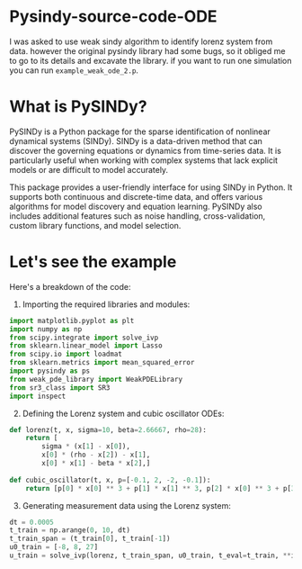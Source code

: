 # Pysindy-source-code-ODE

I was asked to use weak sindy algorithm to identify lorenz system from data. 
however the original pysindy library had some bugs, so it obliged me to go to its details and
excavate the library. if you want to run one simulation you can run `example_weak_ode_2.p`.

# What is PySINDy?

PySINDy is a Python package for the sparse identification of nonlinear dynamical systems (SINDy). SINDy is a data-driven method that can discover the governing equations or dynamics from time-series data. It is particularly useful when working with complex systems that lack explicit models or are difficult to model accurately.

This package provides a user-friendly interface for using SINDy in Python. It supports both continuous and discrete-time data, and offers various algorithms for model discovery and equation learning. PySINDy also includes additional features such as noise handling, cross-validation, custom library functions, and model selection.

# Let's see the example
 Here's a breakdown of the code:

1. Importing the required libraries and modules:
```python
import matplotlib.pyplot as plt
import numpy as np
from scipy.integrate import solve_ivp
from sklearn.linear_model import Lasso
from scipy.io import loadmat
from sklearn.metrics import mean_squared_error
import pysindy as ps
from weak_pde_library import WeakPDELibrary
from sr3_class import SR3
import inspect
```




2. Defining the Lorenz system and cubic oscillator ODEs:
```python
def lorenz(t, x, sigma=10, beta=2.66667, rho=28):
    return [
        sigma * (x[1] - x[0]),
        x[0] * (rho - x[2]) - x[1],
        x[0] * x[1] - beta * x[2],]
        
def cubic_oscillator(t, x, p=[-0.1, 2, -2, -0.1]):
    return [p[0] * x[0] ** 3 + p[1] * x[1] ** 3, p[2] * x[0] ** 3 + p[3] * x[1] ** 3]
```
3. Generating measurement data using the Lorenz system:
```python
dt = 0.0005
t_train = np.arange(0, 10, dt)
t_train_span = (t_train[0], t_train[-1])
u0_train = [-8, 8, 27]
u_train = solve_ivp(lorenz, t_train_span, u0_train, t_eval=t_train, **integrator_keywords).y.T
```
